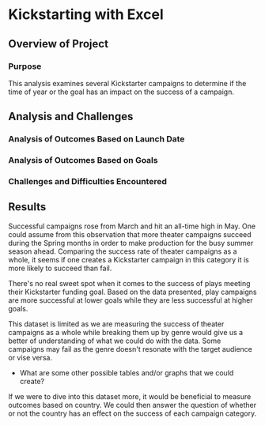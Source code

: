 # Kickstarting with Excel

## Overview of Project

### Purpose

This analysis examines several Kickstarter campaigns to determine if the time of year or the goal has an impact on the success of a campaign.

## Analysis and Challenges

### Analysis of Outcomes Based on Launch Date

### Analysis of Outcomes Based on Goals

### Challenges and Difficulties Encountered

## Results

Successful campaigns rose from March and hit an all-time high in May. One could assume from this observation that more theater campaigns succeed during the Spring months in order to make production for the busy summer season ahead. Comparing the success rate of theater campaigns as a whole, it seems if one creates a Kickstarter campaign in this category it is more likely to succeed than fail.

There's no real sweet spot when it comes to the success of plays meeting their Kickstarter funding goal. Based on the data presented, play campaigns are more successful at lower goals while they are less successful at higher goals.

This dataset is limited as we are measuring the success of theater campaigns as a whole while breaking them up by genre would give us a better of understanding of what we could do with the data. Some campaigns may fail as the genre doesn't resonate with the target audience or vise versa.

- What are some other possible tables and/or graphs that we could create?

If we were to dive into this dataset more, it would be beneficial to measure outcomes based on country. We could then answer the question of whether or not the country has an effect on the success of each campaign category.
